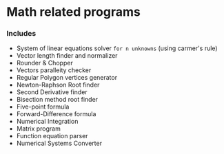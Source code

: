 # Math related programs

### Includes

- System of linear equations solver `for n unknowns` (using carmer's rule) 
- Vector length finder and normalizer
- Rounder & Chopper
- Vectors paralleity checker
- Regular Polygon vertices generator
- Newton-Raphson Root finder
- Second Derivative finder
- Bisection method root finder
- Five-point formula
- Forward-Difference formula
- Numerical Integration
- Matrix program
- Function equation parser
- Numerical Systems Converter
